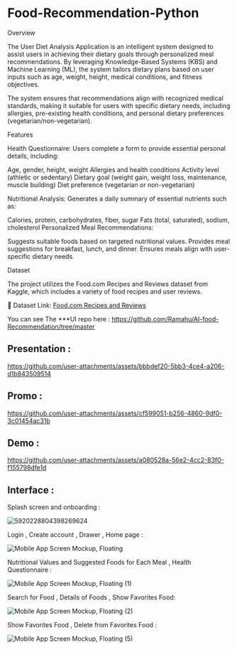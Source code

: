 # Food-Recommendation-Python

Overview


The User Diet Analysis Application is an intelligent system designed to assist users in achieving their dietary goals through personalized meal recommendations. By leveraging Knowledge-Based Systems (KBS) and Machine Learning (ML), the system tailors dietary plans based on user inputs such as age, weight, height, medical conditions, and fitness objectives.

The system ensures that recommendations align with recognized medical standards, making it suitable for users with specific dietary needs, including allergies, pre-existing health conditions, and personal dietary preferences (vegetarian/non-vegetarian).

Features


Health Questionnaire: Users complete a form to provide essential personal details, including:

Age, gender, height, weight
Allergies and health conditions
Activity level (athletic or sedentary)
Dietary goal (weight gain, weight loss, maintenance, muscle building)
Diet preference (vegetarian or non-vegetarian)


Nutritional Analysis: Generates a daily summary of essential nutrients such as:

Calories, protein, carbohydrates, fiber, sugar
Fats (total, saturated), sodium, cholesterol
Personalized Meal Recommendations:

Suggests suitable foods based on targeted nutritional values.
Provides meal suggestions for breakfast, lunch, and dinner.
Ensures meals align with user-specific dietary needs.

Dataset

The project utilizes the Food.com Recipes and Reviews dataset from Kaggle, which includes a variety of food recipes and user reviews.

📌 Dataset Link: [ Food.com Recipes and Reviews](https://www.kaggle.com/datasets/irkaal/foodcom-recipes-and-reviews?select=recipes.csv)

You can see The ***UI repo here : https://github.com/Ramahu/AI-food-Recommendation/tree/master


## Presentation :

https://github.com/user-attachments/assets/bbbdef20-5bb3-4ce4-a206-d1b843509514

## Promo : 


https://github.com/user-attachments/assets/cf599051-b256-4860-9df0-3c01454ac31b


## Demo : 


https://github.com/user-attachments/assets/a080528a-56e2-4cc2-83f0-f155798dfe1d


## Interface : 

Splash screen and onboarding :

![5920228804398269624](https://github.com/user-attachments/assets/8a6735e6-602d-42e1-a5e0-b10e5f5e9518)

Login , Create account , Drawer , Home page :

![Mobile App Screen Mockup, Floating](https://github.com/user-attachments/assets/360031bb-4416-4ffb-9ea2-a6b4e3d4be40)

Nutritional Values and Suggested Foods for Each Meal , Health Questionnaire :

![Mobile App Screen Mockup, Floating (1)](https://github.com/user-attachments/assets/c25e6382-1005-43f6-92cf-192f6e8f81f2)

Search for Food , Details of Foods , Show Favorites Food:

![Mobile App Screen Mockup, Floating (2)](https://github.com/user-attachments/assets/5c4be46f-5b1e-4398-b127-5bff6fa2130b)

 Show Favorites Food , Delete from Favorites Food :

![Mobile App Screen Mockup, Floating (5)](https://github.com/user-attachments/assets/3dcab0de-1135-4b2f-8967-afa82843b8a1)
